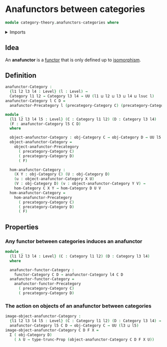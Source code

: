 # Anafunctors between categories

```agda
module category-theory.anafunctors-categories where
```

<details><summary>Imports</summary>

```agda
open import category-theory.anafunctors-precategories
open import category-theory.categories
open import category-theory.functors-categories

open import foundation.dependent-pair-types
open import foundation.propositional-truncations
open import foundation.universe-levels
```

</details>

## Idea

An **anafunctor** is a [functor](category-theory.functors-categories.md) that is
only defined up to [isomorphism](category-theory.isomorphisms-in-categories.md).

## Definition

```agda
anafunctor-Category :
  {l1 l2 l3 l4 : Level} (l : Level) →
  Category l1 l2 → Category l3 l4 → UU (l1 ⊔ l2 ⊔ l3 ⊔ l4 ⊔ lsuc l)
anafunctor-Category l C D =
  anafunctor-Precategory l (precategory-Category C) (precategory-Category D)

module _
  {l1 l2 l3 l4 l5 : Level} (C : Category l1 l2) (D : Category l3 l4)
  (F : anafunctor-Category l5 C D)
  where

  object-anafunctor-Category : obj-Category C → obj-Category D → UU l5
  object-anafunctor-Category =
    object-anafunctor-Precategory
      ( precategory-Category C)
      ( precategory-Category D)
      ( F)

  hom-anafunctor-Category :
    (X Y : obj-Category C) (U : obj-Category D)
    (u : object-anafunctor-Category X U)
    (V : obj-Category D) (v : object-anafunctor-Category Y V) →
    hom-Category C X Y → hom-Category D U V
  hom-anafunctor-Category =
    hom-anafunctor-Precategory
      ( precategory-Category C)
      ( precategory-Category D)
      ( F)
```

## Properties

### Any functor between categories induces an anafunctor

```agda
module _
  {l1 l2 l3 l4 : Level} (C : Category l1 l2) (D : Category l3 l4)
  where

  anafunctor-functor-Category :
    functor-Category C D → anafunctor-Category l4 C D
  anafunctor-functor-Category =
    anafunctor-functor-Precategory
      ( precategory-Category C)
      ( precategory-Category D)
```

### The action on objects of an anafunctor between categories

```agda
image-object-anafunctor-Category :
  {l1 l2 l3 l4 l5 : Level} (C : Category l1 l2) (D : Category l3 l4) →
  anafunctor-Category l5 C D → obj-Category C → UU (l3 ⊔ l5)
image-object-anafunctor-Category C D F X =
  Σ ( obj-Category D)
    ( λ U → type-trunc-Prop (object-anafunctor-Category C D F X U))
```
